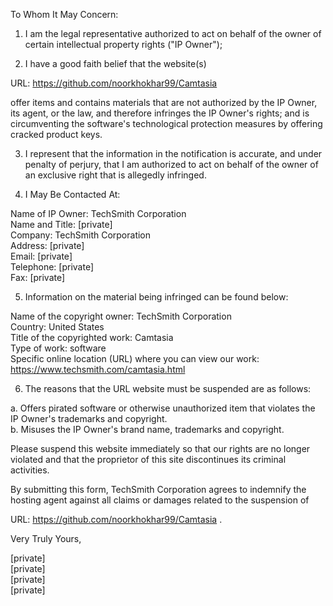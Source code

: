 To Whom It May Concern:

1. I am the legal representative authorized to act on behalf of the owner of certain intellectual property rights ("IP Owner");

2. I have a good faith belief that the website(s)

URL: https://github.com/noorkhokhar99/Camtasia

offer items and contains materials that are not authorized by the IP Owner, its agent, or the law, and therefore infringes the IP Owner's rights; and is circumventing the software's technological protection measures by offering cracked product keys.

3. I represent that the information in the notification is accurate, and under penalty of perjury, that I am authorized to act on behalf of the owner of an exclusive right that is allegedly infringed.

4. I May Be Contacted At:

Name of IP Owner: TechSmith Corporation  
Name and Title: [private]  
Company: TechSmith Corporation  
Address: [private]  
Email: [private]  
Telephone: [private]  
Fax: [private]

5. Information on the material being infringed can be found below:

Name of the copyright owner: TechSmith Corporation  
Country: United States  
Title of the copyrighted work: Camtasia  
Type of work: software  
Specific online location (URL) where you can view our work: https://www.techsmith.com/camtasia.html

6. The reasons that the URL website must be suspended are as follows:

a. Offers pirated software or otherwise unauthorized item that violates the IP Owner's trademarks and copyright.  
b. Misuses the IP Owner's brand name, trademarks and copyright.

Please suspend this website immediately so that our rights are no longer violated and that the proprietor of this site discontinues its criminal activities.

By submitting this form, TechSmith Corporation agrees to indemnify the hosting agent against all claims or damages related to the suspension of

URL: https://github.com/noorkhokhar99/Camtasia
.

Very Truly Yours,

[private]  
[private]  
[private]  
[private]  
